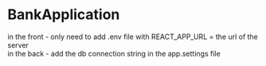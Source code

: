 # BankApplication

in the front - only need to add .env file with REACT_APP_URL = the url of the server  <br />
in the back - add the db connection string in the app.settings file
